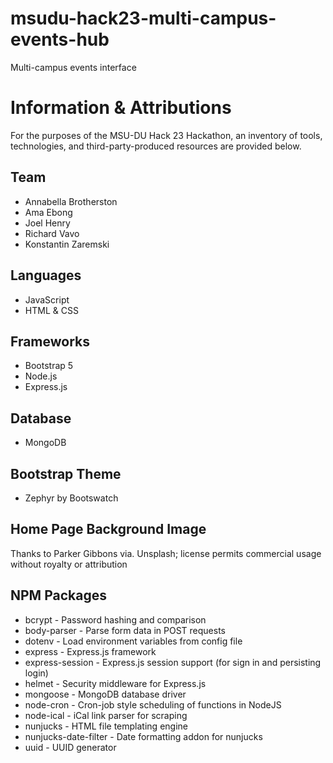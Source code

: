 # msudu-hack23-multi-campus-events-hub
Multi-campus events interface
# Information & Attributions
For the purposes of the MSU-DU Hack 23 Hackathon, an inventory of tools, technologies, and third-party-produced resources are provided below.

## Team
* Annabella Brotherston
* Ama Ebong
* Joel Henry
* Richard Vavo
* Konstantin Zaremski

## Languages
* JavaScript
* HTML & CSS

## Frameworks
* Bootstrap 5
* Node.js
* Express.js

## Database
* MongoDB

## Bootstrap Theme
* Zephyr by Bootswatch

## Home Page Background Image
Thanks to Parker Gibbons via. Unsplash; license permits commercial usage without royalty or attribution

## NPM Packages
* bcrypt - Password hashing and comparison
* body-parser - Parse form data in POST requests
* dotenv - Load environment variables from config file
* express - Express.js framework
* express-session - Express.js session support (for sign in and persisting login)
* helmet - Security middleware for Express.js
* mongoose - MongoDB database driver
* node-cron - Cron-job style scheduling of functions in NodeJS
* node-ical - iCal link parser for scraping
* nunjucks - HTML file templating engine
* nunjucks-date-filter - Date formatting addon for nunjucks
* uuid - UUID generator
